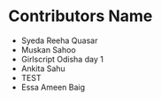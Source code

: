 # Contributors Name
- Syeda Reeha Quasar
- Muskan Sahoo
- Girlscript Odisha day 1
- Ankita Sahu
- TEST 
- Essa Ameen Baig
